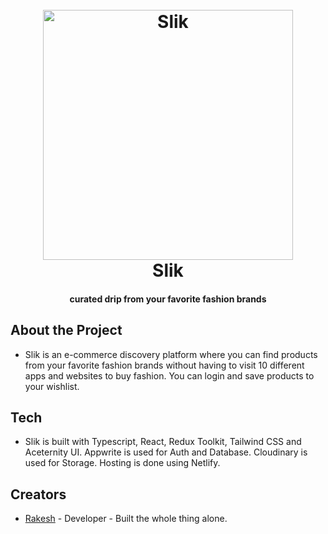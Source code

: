 
<h1 align="center">
  <br>
  <a href="http://www.beslik.in/"><img src="https://res.cloudinary.com/dnhz5reqf/image/upload/v1713799552/slik/slikthumb_dbv2zz.webp" alt="Slik" width="400"></a>
  <br>
  Slik
  <br>
</h1>

<h4 align="center">curated drip from your favorite fashion brands</h4>


## About the Project

* Slik is an e-commerce discovery platform where you can find products from your favorite fashion brands without having to visit 10 different apps and websites to buy fashion. You can login and save products to your wishlist.


## Tech

* Slik is built with Typescript, React, Redux Toolkit, Tailwind CSS and Aceternity UI. Appwrite is used for Auth and Database. Cloudinary is used for Storage. Hosting is done using Netlify.


## Creators

* [Rakesh](https://github.com/rakcurious) - Developer - Built the whole thing alone.
